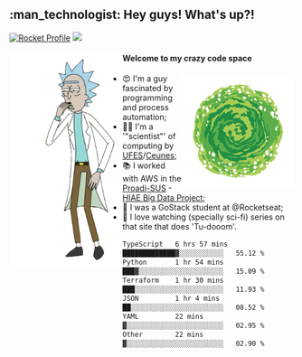 
<h2> :man_technologist: Hey guys! What's up?!</h2>
                                                                         
[![Rocket Profile](https://img.shields.io/static/v1?label=Rocketseat&message=Profile&colorA=purple&color=black&logo=Rocket&logoColor=white)](https://app.rocketseat.com.br/me/elyabe)
<a href="https://www.linkedin.com/in/elyabe/"><img src="https://img.shields.io/badge/LinkedIn-informational?logo=linkedin"/></a>

<img align='left' src="https://raw.githubusercontent.com/Elyabe/Elyabe/master/images/rick-dancing.gif" width='200'>

                       
#### Welcome to my crazy code space 
<img align='right' src="https://raw.githubusercontent.com/Elyabe/elyabe/master/images/portal-3.gif" width='200'>

- :heart_eyes: I'm a guy fascinated by programming and process automation; 
- :office_worker: I'm a '"scientist"' of computing by [UFES](http://ufes.br)/[Ceunes](http://ceunes.ufes.br);
- :books: I worked with AWS in the [Proadi-SUS](https://www.einstein.br/responsabilidade-social/atuacao-com-o-ministerio-da-saude/proadi-sus) - [HIAE Big Data Project](https://www1.folha.uol.com.br/seminariosfolha/2019/05/cooperacao-entre-governo-e-hospital-leva-inteligencia-artificial-para-a-rede-publica.shtml);
- :rocket: I was a GoStack student at @Rocketseat;
- :movie_camera: I love watching (specially sci-fi) series on that site that does 'Tu-dooom'.

<!--START_SECTION:waka-->

```text
TypeScript   6 hrs 57 mins   █████████████▓░░░░░░░░░░░   55.12 %
Python       1 hr 54 mins    ███▓░░░░░░░░░░░░░░░░░░░░░   15.09 %
Terraform    1 hr 30 mins    ███░░░░░░░░░░░░░░░░░░░░░░   11.93 %
JSON         1 hr 4 mins     ██░░░░░░░░░░░░░░░░░░░░░░░   08.52 %
YAML         22 mins         ▓░░░░░░░░░░░░░░░░░░░░░░░░   02.95 %
Other        22 mins         ▓░░░░░░░░░░░░░░░░░░░░░░░░   02.90 %
```

<!--END_SECTION:waka-->
